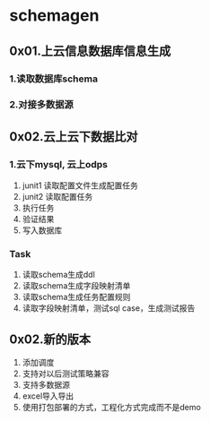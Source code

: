 # schemagen

## 0x01.上云信息数据库信息生成

### 1.读取数据库schema

### 2.对接多数据源

## 0x02.云上云下数据比对

### 1.云下mysql, 云上odps

1. junit1 读取配置文件生成配置任务
2. junit2 读取配置任务
3. 执行任务
4. 验证结果
5. 写入数据库


### Task

1. 读取schema生成ddl
2. 读取schema生成字段映射清单
3. 读取schema生成任务配置规则
4. 读取字段映射清单，测试sql case，生成测试报告

## 0x02.新的版本

1. 添加调度
2. 支持对以后测试策略兼容
3. 支持多数据源
4. excel导入导出
5. 使用打包部署的方式，工程化方式完成而不是demo
